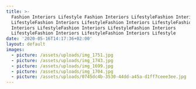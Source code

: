 ```yaml
---
title: >-
  Fashion Interiors Lifestyle Fashion Interiors LifestyleFashion Interiors
  LifestyleFashion Interiors LifestyleFashion Interiors LifestyleFashion
  Interiors LifestyleFashion Interiors LifestyleFashion Interiors
  LifestyleFashion Interiors LifestyleFashion Interiors Lifestyle
date: '2020-05-16T14:17:36+02:00'
layout: default
images:
  - picture: /assets/uploads/img_1751.jpg
  - picture: /assets/uploads/img_1743.jpg
  - picture: /assets/uploads/img_1699.jpg
  - picture: /assets/uploads/img_1704.jpg
  - picture: /assets/uploads/0745dc4b-3530-44dd-a45a-d1ff7ceee3ee.jpg
---
```


